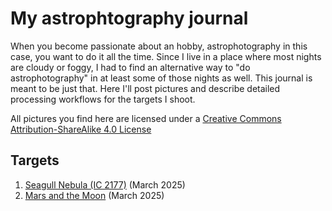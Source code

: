 # My astrophtography journal

When you become passionate about an hobby, astrophotography in this case, you
want to do it all the time. Since I live in a place where most nights are cloudy
or foggy, I had to find an alternative way to "do astrophotography" in at least
some of those nights as well. This journal is meant to be just that. Here I'll
post pictures and describe detailed processing workflows for the targets I
shoot.

All pictures you find here are licensed under a [Creative Commons
Attribution-ShareAlike 4.0
License](https://creativecommons.org/licenses/by-sa/4.0/) <i class="fa-brands
    fa-creative-commons"></i> <i class="fa-brands fa-creative-commons-by"></i>
    <i class="fa-brands fa-creative-commons-sa"></i>

## Targets

1. [Seagull Nebula (IC 2177)](seagull-nebula/index.md) (March 2025)
2. [Mars and the Moon](moon-mars-2025/index.md) (March 2025)
